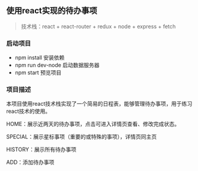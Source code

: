 ## 使用react实现的待办事项

> 技术栈：react + react-router + redux + node + express + fetch

### 启动项目

- npm install 安装依赖
- npm run dev-node 启动数据服务器
- npm start 预览项目

### 项目描述

本项目使用react技术栈实现了一个简易的日程表，能够管理待办事项，用于练习react技术的使用。

HOME：展示近两天的待办事项，点击可进入详情页查看、修改完成状态。

SPECIAL：展示星标事项（重要的或特殊的事项），详情页同主页

HISTORY：展示所有待办事项

ADD：添加待办事项
